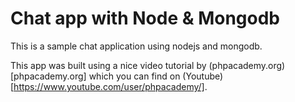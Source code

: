 # Chat app with Node & Mongodb

This is a sample chat application using nodejs and mongodb.

This app was built using a nice video tutorial by 
(phpacademy.org)[phpacademy.org] which you can find on 
(Youtube)[https://www.youtube.com/user/phpacademy/].

